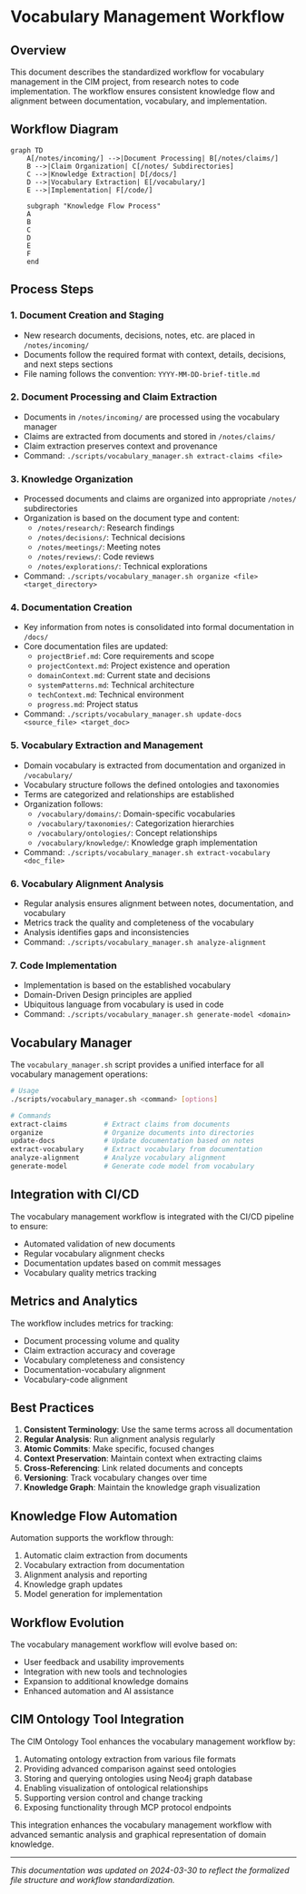 # Vocabulary Management Workflow

## Overview

This document describes the standardized workflow for vocabulary management in the CIM project, from research notes to code implementation. The workflow ensures consistent knowledge flow and alignment between documentation, vocabulary, and implementation.

## Workflow Diagram

```mermaid
graph TD
    A[/notes/incoming/] -->|Document Processing| B[/notes/claims/]
    B -->|Claim Organization| C[/notes/ Subdirectories]
    C -->|Knowledge Extraction| D[/docs/]
    D -->|Vocabulary Extraction| E[/vocabulary/]
    E -->|Implementation| F[/code/]
    
    subgraph "Knowledge Flow Process"
    A
    B
    C
    D
    E
    F
    end
```

## Process Steps

### 1. Document Creation and Staging
- New research documents, decisions, notes, etc. are placed in `/notes/incoming/`
- Documents follow the required format with context, details, decisions, and next steps sections
- File naming follows the convention: `YYYY-MM-DD-brief-title.md`

### 2. Document Processing and Claim Extraction
- Documents in `/notes/incoming/` are processed using the vocabulary manager
- Claims are extracted from documents and stored in `/notes/claims/`
- Claim extraction preserves context and provenance
- Command: `./scripts/vocabulary_manager.sh extract-claims <file>`

### 3. Knowledge Organization
- Processed documents and claims are organized into appropriate `/notes/` subdirectories
- Organization is based on the document type and content:
  - `/notes/research/`: Research findings
  - `/notes/decisions/`: Technical decisions
  - `/notes/meetings/`: Meeting notes
  - `/notes/reviews/`: Code reviews
  - `/notes/explorations/`: Technical explorations
- Command: `./scripts/vocabulary_manager.sh organize <file> <target_directory>`

### 4. Documentation Creation
- Key information from notes is consolidated into formal documentation in `/docs/`
- Core documentation files are updated:
  - `projectBrief.md`: Core requirements and scope
  - `projectContext.md`: Project existence and operation
  - `domainContext.md`: Current state and decisions
  - `systemPatterns.md`: Technical architecture
  - `techContext.md`: Technical environment
  - `progress.md`: Project status
- Command: `./scripts/vocabulary_manager.sh update-docs <source_file> <target_doc>`

### 5. Vocabulary Extraction and Management
- Domain vocabulary is extracted from documentation and organized in `/vocabulary/`
- Vocabulary structure follows the defined ontologies and taxonomies
- Terms are categorized and relationships are established
- Organization follows:
  - `/vocabulary/domains/`: Domain-specific vocabularies
  - `/vocabulary/taxonomies/`: Categorization hierarchies
  - `/vocabulary/ontologies/`: Concept relationships
  - `/vocabulary/knowledge/`: Knowledge graph implementation
- Command: `./scripts/vocabulary_manager.sh extract-vocabulary <doc_file>`

### 6. Vocabulary Alignment Analysis
- Regular analysis ensures alignment between notes, documentation, and vocabulary
- Metrics track the quality and completeness of the vocabulary
- Analysis identifies gaps and inconsistencies
- Command: `./scripts/vocabulary_manager.sh analyze-alignment`

### 7. Code Implementation
- Implementation is based on the established vocabulary
- Domain-Driven Design principles are applied
- Ubiquitous language from vocabulary is used in code
- Command: `./scripts/vocabulary_manager.sh generate-model <domain>`

## Vocabulary Manager

The `vocabulary_manager.sh` script provides a unified interface for all vocabulary management operations:

```bash
# Usage
./scripts/vocabulary_manager.sh <command> [options]

# Commands
extract-claims         # Extract claims from documents
organize               # Organize documents into directories
update-docs            # Update documentation based on notes
extract-vocabulary     # Extract vocabulary from documentation
analyze-alignment      # Analyze vocabulary alignment
generate-model         # Generate code model from vocabulary
```

## Integration with CI/CD

The vocabulary management workflow is integrated with the CI/CD pipeline to ensure:
- Automated validation of new documents
- Regular vocabulary alignment checks
- Documentation updates based on commit messages
- Vocabulary quality metrics tracking

## Metrics and Analytics

The workflow includes metrics for tracking:
- Document processing volume and quality
- Claim extraction accuracy and coverage
- Vocabulary completeness and consistency
- Documentation-vocabulary alignment
- Vocabulary-code alignment

## Best Practices

1. **Consistent Terminology**: Use the same terms across all documentation
2. **Regular Analysis**: Run alignment analysis regularly
3. **Atomic Commits**: Make specific, focused changes
4. **Context Preservation**: Maintain context when extracting claims
5. **Cross-Referencing**: Link related documents and concepts
6. **Versioning**: Track vocabulary changes over time
7. **Knowledge Graph**: Maintain the knowledge graph visualization

## Knowledge Flow Automation

Automation supports the workflow through:
1. Automatic claim extraction from documents
2. Vocabulary extraction from documentation
3. Alignment analysis and reporting
4. Knowledge graph updates
5. Model generation for implementation

## Workflow Evolution

The vocabulary management workflow will evolve based on:
- User feedback and usability improvements
- Integration with new tools and technologies
- Expansion to additional knowledge domains
- Enhanced automation and AI assistance

## CIM Ontology Tool Integration

The CIM Ontology Tool enhances the vocabulary management workflow by:
1. Automating ontology extraction from various file formats
2. Providing advanced comparison against seed ontologies
3. Storing and querying ontologies using Neo4j graph database
4. Enabling visualization of ontological relationships
5. Supporting version control and change tracking
6. Exposing functionality through MCP protocol endpoints

This integration enhances the vocabulary management workflow with advanced semantic analysis and graphical representation of domain knowledge.

---

*This documentation was updated on 2024-03-30 to reflect the formalized file structure and workflow standardization.* 